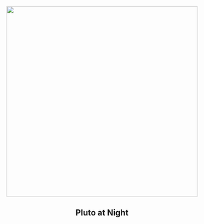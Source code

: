 
<p align="center"><img src="https://apod.nasa.gov/apod/image/2411/PIA20727PlutoNight1024c.jpg" width="500" height="500"></p>
<h2 align="center"> Pluto at Night </h2>
